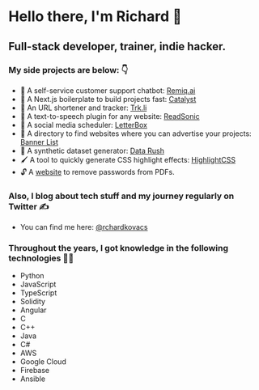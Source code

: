 # Hello there, I'm Richard 👋

## Full-stack developer, trainer, indie hacker.

### My side projects are below: 👇

- 🤖 A self-service customer support chatbot: [Remiq.ai](https://remiq.ai)
- 🚀 A Next.js boilerplate to build projects fast: [Catalyst](https://catalyst.richardkovacs.dev)
- 🔗 An URL shortener and tracker: [Trk.li](https://trk.li)
- 💬 A text-to-speech plugin for any website: [ReadSonic](https://readsonic.io)
- 📅 A social media scheduler: [LetterBox](https://letterbox.social)
- 📂 A directory to find websites where you can advertise your projects: [Banner List](https://bannerlist.co)
- 📀 A synthetic dataset generator: [Data Rush](https://dataru.sh)
- 🖌️ A tool to quickly generate CSS highlight effects: [HighlightCSS](https://highlightcss.com)
- 🔓 A [website](https://pdfdecryptor.vercel.app/) to remove passwords from PDFs.

### Also, I blog about tech stuff and my journey regularly on Twitter ✍️

- You can find me here: [@rchardkovacs](https://twitter.com/rchardkovacs)

### Throughout the years, I got knowledge in the following technologies 👨‍💻

- Python
- JavaScript
- TypeScript
- Solidity
- Angular
- C
- C++
- Java
- C#
- AWS
- Google Cloud
- Firebase
- Ansible

<!--
**kovrichard/kovrichard** is a ✨ _special_ ✨ repository because its `README.md` (this file) appears on your GitHub profile.

Here are some ideas to get you started:

- 🔭 I’m currently working on ...
- 🌱 I’m currently learning ...
- 👯 I’m looking to collaborate on ...
- 🤔 I’m looking for help with ...
- 💬 Ask me about ...
- 📫 How to reach me: ...
- 😄 Pronouns: ...
- ⚡ Fun fact: ...
-->

